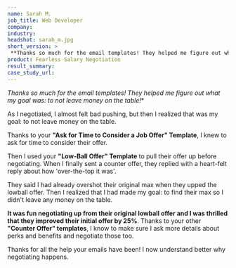 ```yaml
---
name: Sarah M.
job_title: Web Developer
company: 
industry: 
headshot: sarah_m.jpg
short_version: >
 **Thanks so much for the email templates! They helped me figure out what my goal was: to not leave money on the table!**
product: Fearless Salary Negotiation
result_summary: 
case_study_url: 
---
```


*Thanks so much for the email templates! They helped me figure out what my goal was: to not leave money on the table!**

As I negotiated, I almost felt bad pushing, but then I realized that was my goal: to not leave money on the table.

Thanks to your **"Ask for Time to Consider a Job Offer" Template**, I knew to ask for time to consider their offer.

Then I used your **"Low-Ball Offer" Template** to pull their offer up before negotiating. When I finally sent a counter offer, they replied with a heart-felt reply about how 'over-the-top it was'.

They said I had already overshot their original max when they upped the lowball offer. Then I realized that I had made my goal: to find their max so I didn't leave any money on the table.

**It was fun negotiating up from their original lowball offer and I was thrilled that they improved their initial offer by 25%**. Thanks to your other **"Counter Offer" templates**, I know to make sure I ask more details about perks and benefits and negotiate those too.

Thanks for all the help your emails have been! I now understand better why negotiating happens.